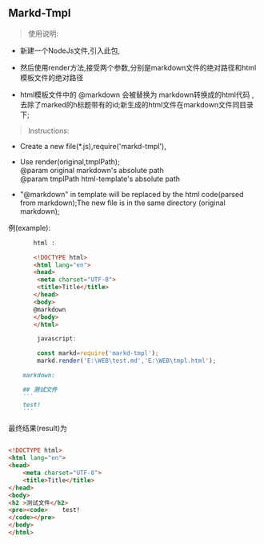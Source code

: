 ## Markd-Tmpl
>使用说明:
* 新建一个NodeJs文件,引入此包,
* 然后使用render方法,接受两个参数,分别是markdown文件的绝对路径和html模板文件的绝对路径

* html模板文件中的 @markdown 会被替换为 markdown转换成的html代码 ,去除了marked的h标题带有的id;新生成的html文件在markdown文件同目录下;
>Instructions:
* Create a new file(*.js),require('markd-tmpl'),
* Use render(original,tmplPath);<br/>
@param original markdown's absolute path<br/>
@param tmplPath html-template's absolute path

* "@markdown" in template will be replaced by the html code(parsed from markdown);The new file is in the same directory (original markdown);

例(example):
```html
       html :

       <!DOCTYPE html>
       <html lang="en">
       <head>
       	<meta charset="UTF-8">
       	<title>Title</title>
       </head>
       <body>
       @markdown
       </body>
       </html>
```

```javascript
        javascript:

        const markd=require('markd-tmpl');
        markd.render('E:\WEB\test.md','E:\WEB\tmpl.html');
```

```markdown
    markdown:

    ## 测试文件
    ```
    test!
    ```
```
最终结果(result)为
```html

<!DOCTYPE html>
<html lang="en">
<head>
	<meta charset="UTF-8">
	<title>Title</title>
</head>
<body>
<h2 >测试文件</h2>
<pre><code>    test!
</code></pre>
</body>
</html>
```